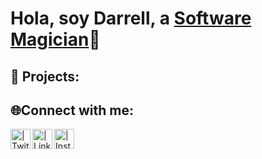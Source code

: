 <h1>Hola, soy Darrell, a <a href="https://linkedin.com/in/darrellmm">Software Magician</a>👾</h1>

<h2>🦆 Projects:</h2>


<h2>🌐Connect with me:</h2>

[<img align="left" alt=" | Twitter" width="32px" src="https://cdn.jsdelivr.net/npm/simple-icons@v3/icons/twitter.svg" />][twitter]
[<img align="left" alt=" | LinkedIn" width="32px" src="https://img.icons8.com/fluency/512/linkedin.png" />][linkedin]
[<img align="left" alt=" | Instagram" width="32px" src="https://cdn.jsdelivr.net/npm/simple-icons@v3/icons/instagram.svg" />][instagram]

[twitter]: https://twitter.com/whereisdarrelll
[instagram]: https://www.instagram.com/notdarrelll/
[linkedin]: https://www.linkedin.com/in/darrellmm/
